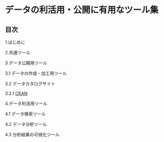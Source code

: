 ﻿# データの利活用・公開に有用なツール集

## 目次

1.はじめに

2.共通ツール

3.データ公開用ツール

3.1 データの作成・加工用ツール

3.2 データカタログサイト

3.2.1 [CKAN](CKAN.md)

4.データ利活用ツール

4.1 データ検索ツール

4.2 データ分析ツール

4.3 分析結果の可視化ツール
